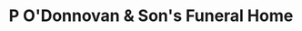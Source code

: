 ---
title: "P O'Donnovan & Son's Funeral Home"
url: /sallynoggin/p-odonnovan-und-sons-funeral-home/
shop: Bestattungen
---